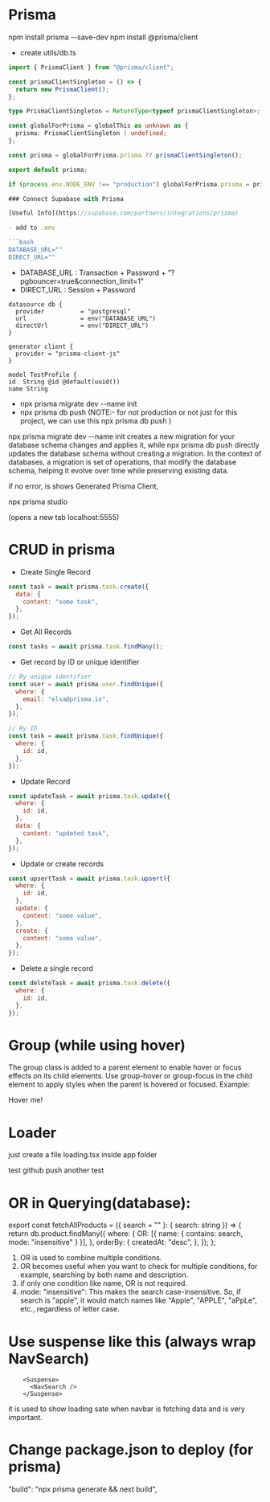 # Prisma

npm install prisma --save-dev
npm install @prisma/client

- create utils/db.ts

````ts
import { PrismaClient } from "@prisma/client";

const prismaClientSingleton = () => {
  return new PrismaClient();
};

type PrismaClientSingleton = ReturnType<typeof prismaClientSingleton>;

const globalForPrisma = globalThis as unknown as {
  prisma: PrismaClientSingleton | undefined;
};

const prisma = globalForPrisma.prisma ?? prismaClientSingleton();

export default prisma;

if (process.env.NODE_ENV !== "production") globalForPrisma.prisma = prisma;

### Connect Supabase with Prisma

[Useful Info](https://supabase.com/partners/integrations/prisma)

- add to .env

```bash
DATABASE_URL=""
DIRECT_URL=""
````

- DATABASE_URL : Transaction + Password + "?pgbouncer=true&connection_limit=1"
- DIRECT_URL : Session + Password

```prisma
datasource db {
  provider          = "postgresql"
  url               = env("DATABASE_URL")
  directUrl         = env("DIRECT_URL")
}

generator client {
  provider = "prisma-client-js"
}

model TestProfile {
id  String @id @default(uuid())
name String

```

- npx prisma migrate dev --name init
- npx prisma db push
  (NOTE:- for not production or not just for this project, we can use this npx prisma db push )

npx prisma migrate dev --name init creates a new migration for your database schema
changes and applies it, while npx prisma db push directly updates the database schema without creating a migration. In the context of databases, a migration is set of operations, that modify the database schema, helping it evolve over time while preserving existing data.

if no error, is shows Generated Prisma Client,

npx prisma studio

(opens a new tab localhost:5555)

# CRUD in prisma

- Create Single Record

```js
const task = await prisma.task.create({
  data: {
    content: "some task",
  },
});
```

- Get All Records

```js
const tasks = await prisma.task.findMany();
```

- Get record by ID or unique identifier

```js
// By unique identifier
const user = await prisma.user.findUnique({
  where: {
    email: "elsa@prisma.io",
  },
});

// By ID
const task = await prisma.task.findUnique({
  where: {
    id: id,
  },
});
```

- Update Record

```js
const updateTask = await prisma.task.update({
  where: {
    id: id,
  },
  data: {
    content: "updated task",
  },
});
```

- Update or create records

```js
const upsertTask = await prisma.task.upsert({
  where: {
    id: id,
  },
  update: {
    content: "some value",
  },
  create: {
    content: "some value",
  },
});
```

- Delete a single record

```js
const deleteTask = await prisma.task.delete({
  where: {
    id: id,
  },
});
```

# Group (while using hover)

The group class is added to a parent element to enable hover or focus effects on its child elements.
Use group-hover or group-focus in the child element to apply styles when the parent is hovered or focused.
Example:

<div className="group hover:bg-gray-200">
  <p className="group-hover:text-gray-800">Hover me!</p>
</div>

# Loader

just create a file loading.tsx inside app folder

test github push
another test

# OR in Querying(database):

export const fetchAllProducts = ({ search = "" }: { search: string }) => {
return db.product.findMany({
where: {
OR: [{ name: { contains: search, mode: "insensitive" } }],
},
orderBy: {
createdAt: "desc",
},
});
};

1. OR is used to combine multiple conditions.
2. OR becomes useful when you want to check for multiple conditions, for example, searching by both name and description.
3. if only one condition like name, OR is not required.
4. mode: "insensitive": This makes the search case-insensitive. So, if search is "apple", it would match names like "Apple", "APPLE", "aPpLe", etc., regardless of letter case.

# Use suspense like this (always wrap NavSearch)

        <Suspense>
          <NavSearch />
        </Suspense>

it is used to show loading sate when navbar is fetching data and is very important.

# Change package.json to deploy (for prisma)

"build": "npx prisma generate && next build",
